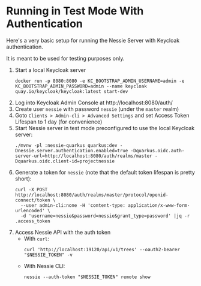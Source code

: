 # Running in Test Mode With Authentication

Here's a very basic setup for running the Nessie Server with Keycloak authentication.

It is meant to be used for testing purposes only.

1. Start a local Keycloak server
    ```shell
    docker run -p 8080:8080 -e KC_BOOTSTRAP_ADMIN_USERNAME=admin -e KC_BOOTSTRAP_ADMIN_PASSWORD=admin --name keycloak quay.io/keycloak/keycloak:latest start-dev
    ```
1. Log into Keycloak Admin Console at http://localhost:8080/auth/
1. Create user `nessie` with password `nessie` (under the `master` realm)
1. Goto `Clients > Admin-cli > Advanced Settings` and set Access Token Lifespan to 1 day (for convenience)
1. Start Nessie server in test mode preconfigured to use the local Keycloak server:
    ```shell
    ./mvnw -pl :nessie-quarkus quarkus:dev -Dnessie.server.authentication.enabled=true -Dquarkus.oidc.auth-server-url=http://localhost:8080/auth/realms/master -Dquarkus.oidc.client-id=projectnessie
    ```
1. Generate a token for `nessie` (note that the default token lifespan is pretty short):
    ```shell
    curl -X POST http://localhost:8080/auth/realms/master/protocol/openid-connect/token \
      --user admin-cli:none -H 'content-type: application/x-www-form-urlencoded' \
      -d 'username=nessie&password=nessie&grant_type=password' |jq -r .access_token
    ```
1. Access Nessie API with the auth token
   * With `curl`:
       ```shell
       curl 'http://localhost:19120/api/v1/trees' --oauth2-bearer "$NESSIE_TOKEN" -v
       ```
   * With Nessie CLI:
     ```shell
     nessie --auth-token "$NESSIE_TOKEN" remote show
     ```
